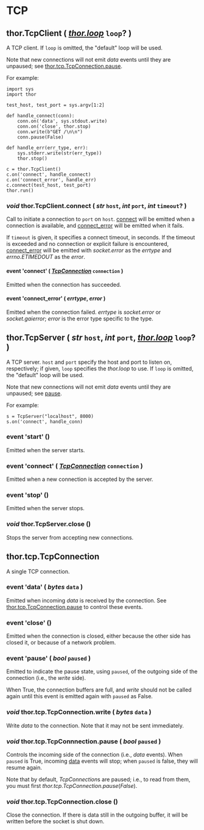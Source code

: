 # TCP


## thor.TcpClient ( _[thor.loop](loop.md)_ `loop`? )

A TCP client. If `loop` is omitted, the "default" loop will be used.

Note that new connections will not emit *data* events until they are unpaused; see [thor.tcp.TcpConnection.pause](#void-thortcptcpconnnectionpause--bool-paused-).

For example:

    import sys
    import thor

    test_host, test_port = sys.argv[1:2]
    
    def handle_connect(conn):
        conn.on('data', sys.stdout.write)
        conn.on('close', thor.stop)
        conn.write(b"GET /\n\n")
        conn.pause(False)
        
    def handle_err(err_type, err):
        sys.stderr.write(str(err_type))
        thor.stop()

    c = thor.TcpClient()
    c.on('connect', handle_connect)
    c.on('connect_error', handle_err)
    c.connect(test_host, test_port)
    thor.run()


### _void_ thor.TcpClient.connect ( _str_ `host`,  _int_ `port`, _int_ `timeout`? )

Call to initiate a connection to `port` on `host`. [connect](#event-connect--tcpconnection-connection-) will be emitted when a connection is available, and [connect_error](#event-connect_error--errtype-error-) will be emitted when it fails.

If `timeout` is given, it specifies a connect timeout, in seconds. If the  timeout is exceeded and no connection or explicit failure is encountered, [connect_error](#event-connect_error--errtype-error-) will be emitted with *socket.error* as the _errtype_ and  *errno.ETIMEDOUT* as the _error_.


#### event 'connect' ( _[TcpConnection](#thortcptcpconnection)_ `connection` )

Emitted when the connection has succeeded.


#### event 'connect\_error' ( _errtype_, _error_ )

Emitted when the connection failed. _errtype_ is *socket.error* or  *socket.gaierror*; _error_ is the error type specific to the type. 


## thor.TcpServer ( _str_ `host`,  _int_ `port`, _[thor.loop](loop.md)_ `loop`? )

A TCP server. `host` and `port` specify the host and port to listen on, respectively; if given, `loop` specifies the *thor.loop* to use. If `loop` is omitted, the "default" loop will be used.

Note that new connections will not emit *data* events until they are unpaused; see [pause](#void-thortcptcpconnnectionpause--bool-paused-).

For example:

    s = TcpServer("localhost", 8000)
    s.on('connect', handle_conn)


### event 'start' ()

Emitted when the server starts.


### event 'connect' ( _[TcpConnection](#thortcptcpconnection)_ `connection` )

Emitted when a new connection is accepted by the server. 


### event 'stop' ()

Emitted when the server stops.


### _void_ thor.TcpServer.close () 

Stops the server from accepting new connections.



## thor.tcp.TcpConnection

A single TCP connection.


### event 'data' ( _bytes_ `data` )

Emitted when incoming _data_ is received by the connection. See [thor.tcp.TcpConnection.pause](#void-thortcptcpconnnectionpause--bool-paused-) to control these events.


### event 'close' () 

Emitted when the connection is closed, either because the other side has closed it, or because of a network problem.


### event 'pause' ( _bool_ `paused` )

Emitted to indicate the pause state, using `paused`, of the outgoing side of the connection (i.e., the *write* side).

When True, the connection buffers are full, and *write* should not be called again until this event is emitted again with `paused` as False.


### _void_ thor.tcp.TcpConnection.write ( _bytes_ `data` )

Write _data_ to the connection. Note that it may not be sent immediately.


### _void_ thor.tcp.TcpConnnection.pause ( _bool_ `paused` )

Controls the incoming side of the connection (i.e., *data* events). When  `paused` is True, incoming [data](#event-data--bytes-data-) events will stop; when `paused` is false, they will resume again.

Note that by default, *TcpConnection*s are paused; i.e., to read from them, you must first *thor.tcp.TcpConnection.pause*(_False_).


### _void_ thor.tcp.TcpConnection.close ()

Close the connection. If there is data still in the outgoing buffer, it will be written before the socket is shut down.
